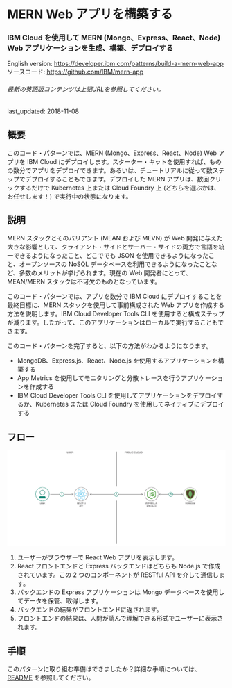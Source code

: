 # MERN Web アプリを構築する

### IBM Cloud を使用して MERN (Mongo、Express、React、Node) Web アプリケーションを生成、構築、デプロイする

English version: https://developer.ibm.com/patterns/build-a-mern-web-app
  ソースコード: https://github.com/IBM/mern-app

###### 最新の英語版コンテンツは上記URLを参照してください。
last_updated: 2018-11-08

 ## 概要

このコード・パターンでは、MERN (Mongo、Express、React、Node) Web アプリを IBM Cloud にデプロイします。スターター・キットを使用すれば、ものの数分でアプリをデプロイできます。あるいは、チュートリアルに従って数ステップでデプロイすることもできます。デプロイした MERN アプリは、数回クリックするだけで Kubernetes 上または Cloud Foundry 上 (どちらを選ぶかは、お任せします！) で実行中の状態になります。

## 説明

MERN スタックとそのバリアント (MEAN および MEVN) が Web 開発に与えた大きな影響として、クライアント・サイドとサーバー・サイドの両方で言語を統一できるようになったこと、どこででも JSON を使用できるようになったこと、オープンソースの NoSQL データベースを利用できるようになったことなど、多数のメリットが挙げられます。現在の Web 開発者にとって、MEAN/MERN スタックは不可欠のものとなっています。

このコード・パターンでは、アプリを数分で IBM Cloud にデプロイすることを最終目標に、MERN スタックを使用して事前構成された Web アプリを作成する方法を説明します。IBM Cloud Developer Tools CLI を使用すると構成ステップが減ります。したがって、このアプリケーションはローカルで実行することもできます。

このコード・パターンを完了すると、以下の方法がわかるようになります。

* MongoDB、Express.js、React、Node.js を使用するアプリケーションを構築する
* App Metrics を使用してモニタリングと分散トレースを行うアプリケーションを作成する
* IBM Cloud Developer Tools CLI を使用してアプリケーションをデプロイするか、Kubernetes または Cloud Foundry を使用してネイティブにデプロイする

## フロー

![フロー](./images/mern-architecture.png)

1. ユーザーがブラウザーで React Web アプリを表示します。
1. React フロントエンドと Express バックエンドはどちらも Node.js で作成されています。この 2 つのコンポーネントが RESTful API を介して通信します。
1. バックエンドの Express アプリケーションは Mongo データベースを使用してデータを保管、取得します。
1. バックエンドの結果がフロントエンドに返されます。
1. フロントエンドの結果は、人間が読んで理解できる形式でユーザーに表示されます。

## 手順

このパターンに取り組む準備はできましたか？詳細な手順については、[README](https://github.com/IBM/mern-app/blob/master/README.md) を参照してください。
